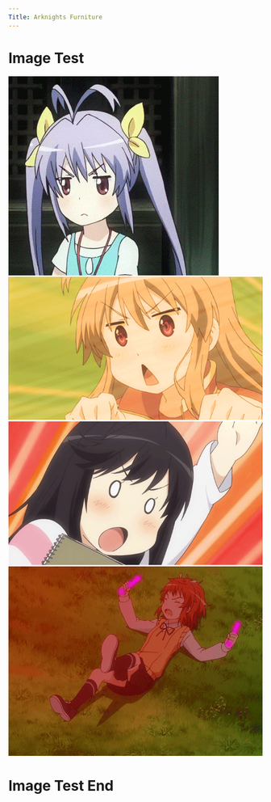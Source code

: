 ```yaml
---
Title: Arknights Furniture
---
```


# Image Test

<div id="image1"><img src="AKFurniture/1386504515108.gif" alt="Renge"></div>

<div id="image2"><img src="AKFurniture/1387303199177.gif" alt="Renge"></div>

<div id="image3"><img src="AKFurniture/1388242811666.gif" alt="Not Renge"></div>

<div id="image4"><img src="AKFurniture/1388245357301.gif" alt="Not Renge"></div>

<script>
	document.title = "Arknights Furniture";
	
	var button1 = $('<button/', {
	text: 'Image 1',
	click: function(){ $("#image1").show() }});
	
	var button2 = $('<button/', {
	text: 'Image 2',
	click: function(){ $("#image2").show() }});
	
	var button3 = $('<button/', {
	text: 'Image 3',
	click: function(){ $("#image3").show() }});
	
	var button4 = $('<button/', {
	text: 'Image 4',
	click: function(){ $("#image4").show() }});
	
	$("image1").prepend(button1);
	$("image2").prepend(button2);
	$("image3").prepend(button3);
	$("image4").prepend(button4);
</script>

# Image Test End